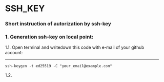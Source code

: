 # SSH_KEY #
### Short instruction of autorization by ssh-key ###

### 1. Generation ssh-key on local point: ###
1.1. Open terminal and writedown this code with e-mail of your github account:
***
    ssh-keygen -t ed25519 -C "your_email@example.com"
1.2.

